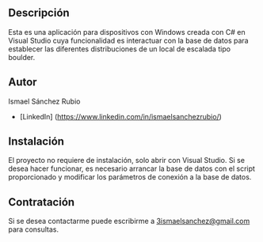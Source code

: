 ## Descripción

Esta es una aplicación para dispositivos con Windows creada con C# en Visual Studio cuya funcionalidad es interactuar con la base de datos para establecer las diferentes distribuciones de un local de escalada tipo boulder.

## Autor 
Ismael Sánchez Rubio
* [LinkedIn] (https://www.linkedin.com/in/ismaelsanchezrubio/)

## Instalación
El proyecto no requiere de instalación, solo abrir con Visual Studio.
Si se desea hacer funcionar, es necesario arrancar la base de datos con el script proporcionado y modificar los parámetros de conexión a la base de datos.

## Contratación
Si se desea contactarme puede escribirme a 3ismaelsanchez@gmail.com para consultas.
